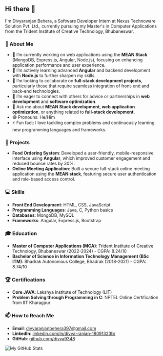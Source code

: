 ## Hi there 👋

I'm Divyaranjan Behera, a Software Developer Intern at Nexus Technoware Solution Pvt. Ltd., currently pursuing my Master's in Computer Applications from the Trident Institute of Creative Technology, Bhubaneswar.

### 🌟 About Me
- 🔭 I’m currently working on web applications using the **MEAN Stack** (MongoDB, Express.js, Angular, Node.js), focusing on enhancing application performance and user experience.
- 🌱 I’m actively learning advanced **Angular** and backend development with **Node.js** to further sharpen my skills.
- 👯 I’m looking to collaborate on **full-stack development projects**, particularly those that require seamless integration of front-end and back-end technologies.
- 🤔 I’m eager to connect with others for advice or partnerships in **web development** and **software optimization**.
- 💬 Ask me about **MEAN Stack development, web application optimization**, or anything related to **full-stack development**.
- 😄 Pronouns: He/Him
- ⚡ Fun fact: I love tackling complex problems and continuously learning new programming languages and frameworks.

### 🚀 Projects
- **Food Ordering System**: Developed a user-friendly, mobile-responsive interface using **Angular**, which improved customer engagement and reduced bounce rates by 30%.
- **Online Meeting Application**: Built a secure full-stack online meeting application using the **MEAN stack**, featuring secure user authentication and role-based access control.

### 💻 Skills
- **Front End Development**: HTML, CSS, JavaScript
- **Programming Languages**: Java, C, Python basics
- **Databases**: MongoDB, MySQL
- **Frameworks**: Angular, Express.js, Bootstrap

### 🎓 Education
- **Master of Computer Applications (MCA)**: Trident Institute of Creative Technology, Bhubaneswar (2022-2024) - CGPA: 8.24/10
- **Bachelor of Science in Information Technology Management (BSc ITM)**: Bhadrak Autonomous College, Bhadrak (2018-2021) - CGPA: 8.74/10

### 🏆 Certifications
- **Core JAVA**: Lakshya Institute of Technology (LIT)
- **Problem Solving through Programming in C**: NPTEL Online Certification from IIT Kharagpur

### 📫 How to Reach Me
- **Email**: [divyaranjanbehera397@gmail.com](mailto:divyaranjanbehera397@gmail.com)
- **LinkedIn**: [linkedin.com/in/divya-ranjan-18091323b/](https://www.linkedin.com/in/divya-ranjan-18091323b/)
- **GitHub**: [github.com/divya9348](https://github.com/divya9348)

![My GitHub Stats](https://github-readme-stats.vercel.app/api?username=divya9348&show_icons=true&theme=radical)

